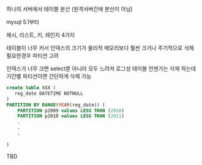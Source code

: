
하나의 서버에서 테이블 분산 (원격서버간에 분산이 아님)

mysql 5.1부터 

해시, 리스트, 키, 레인지 4가지

테이블이 너무 커서 인덱스의 크기가 물리적 메모리보다 훨씬 크거나 주기적으로 삭제 필요한경우 파티션 고려 

인덱스가 너무 크면 select뿐 아니라 모두 느려져 
로그성 테이블 언젠가는 삭제 하는데 기간별 파티션이면 간단하게 삭제 가능 

```sql
create table XXX (
   reg_date DATETIME NOTNULL
)
PARTITION BY RANGE(YEAR(reg_date)) (
	PARTITION p2009 values LESS THAN (2010)
	PARTITION p2010 values LESS THAN (2011)
	.
	.
	.
	
)
```

TBD